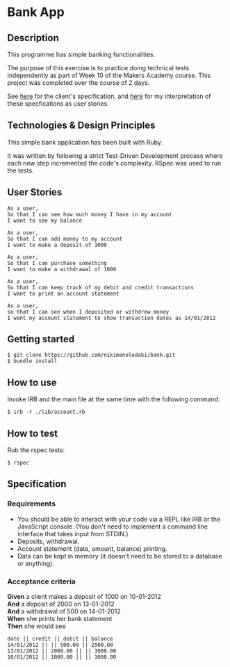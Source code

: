 # Bank App

## Description

This programme has simple banking functionalities.

The purpose of this exercise is to practice doing technical tests independently as part of Week 10 of the Makers Academy course. This project was completed over the course of 2 days. 

See [here](#specification) for the client's specification, and [here](#user-stories) for my interpretation of these specfications as user stories. 

## Technologies & Design Principles
This simple bank application has been built with Ruby. 

It was written by following a strict Test-Driven Development process where each new step incremented the code's complexity. RSpec was used to run the tests.

## User Stories
```
As a user,
So that I can see how much money I have in my account
I want to see my balance

As a user,
So that I can add money to my account
I want to make a deposit of 1000

As a user,
So that I can purchase something
I want to make a withdrawal of 1000 

As a user,
So that I can keep track of my debit and credit transactions
I want to print an account statement

As a user, 
so that I can see when I deposited or withdrew money
I want my account statement to show transaction dates as 14/01/2012
```

## Getting started

```
$ git clone https://github.com/nikimanoledaki/bank.git
$ bundle install
```

## How to use
Invoke IRB and the main file at the same time with the following command:
```
$ irb -r ./lib/account.rb
```

## How to test
Rub the rspec tests:
```
$ rspec
```

## Specification

### Requirements
* You should be able to interact with your code via a REPL like IRB or the JavaScript console.  (You don't need to implement a command line interface that takes input from STDIN.)
* Deposits, withdrawal.
* Account statement (date, amount, balance) printing.
* Data can be kept in memory (it doesn't need to be stored to a database or anything).

### Acceptance criteria

**Given** a client makes a deposit of 1000 on 10-01-2012  
**And** a deposit of 2000 on 13-01-2012  
**And** a withdrawal of 500 on 14-01-2012  
**When** she prints her bank statement  
**Then** she would see

```
date || credit || debit || balance
14/01/2012 || || 500.00 || 2500.00
13/01/2012 || 2000.00 || || 3000.00
10/01/2012 || 1000.00 || || 1000.00
```
